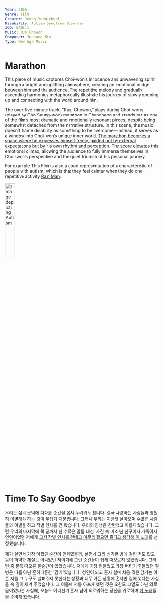 ```yaml
---
Year: 2005 
Genre: Film 
Creator: Jeong Yoon-cheol
Disability: Autism Spectrum Disorder
ICD: 6A02.1
Music: Run Chowon
Composer: Junsung Kim
Type: New Age Music
---
```


# Marathon
This piece of music captures Choi-won’s innocence and unwavering spirit through a bright and uplifting atmosphere, creating an emotional bridge between him and the audience. The repetitive melody and gradually ascending harmonies metaphorically illustrate his journey of slowly opening up and connecting with the world around him.

The over-five-minute track, “Run, Chowon,” plays during Choi-won’s (played by Cho Seung-woo) marathon in Chuncheon and stands out as one of the film’s most dramatic and emotionally resonant pieces, despite being somewhat detached from the narrative structure. In this scene, the music doesn’t frame disability as something to be overcome—instead, it serves as a window into Choi-won’s unique inner world. [The marathon becomes a space where he expresses himself freely, guided not by external expectations but by his own rhythm and perception.](https://youtu.be/6nM9hL95LzA?si=pFjQp4X-W6ni9pBb) The score elevates this emotional climax, allowing the audience to fully immerse themselves in Choi-won’s perspective and the quiet triumph of his personal journey.

For example This Flim is also a good representation of a characteristic of people with autism, which is that they feel calmer when they do one repetitive activity [Rain Man](ahn_ire.md). 

<img src="./lee_kyuchan_img.png" alt="Image depicting Autism" style="width:25%;" />

# Time To Say Goodbye
우리는 삶의 문턱에 다다를 순간을 몹시 두려워도 합니다. 결국 사랑하는 사람들과 영원히 이별해야 하는 것이 무섭기 때문입니다. 그러나 우리는 지금껏 살아오며 수많은 사람들과 이별을 하고 작별 인사를 건 왔습니다. 우리의 인생은 찬란했고 아름다웠습니다. 그런 우리의 마지막에 목 끝까지 찬 수많은 말들 대신, 사진 속 미소 띤 친구이자 가족이자 연인이었던 저에게 [그저 작별 인사를 건네고 마무리 했으면 좋다고 생각해 이 노래](https://youtu.be/M3mdHmhI3cs?si=BRFTXSbDh-sq31b4)를 선정했습니다. 

제가 살면서 가장 아팠던 순간이 언제였을까, 살면서 그리 심각한 병에 걸린 적도 없고 몸이 허약한 체질도 아니었던 저이기에 그런 순간들이 쉽게 떠오르지 않았습니다. 그러던 중 문득 떠오른 한순간이 있었습니다. 저에게 가장 힘들었고 가장 버티기 힘들었던 질병은 다름 아닌 흔하디흔한 '감기'였습니다. 성인이 되고 혼자 살며 처음 겪은 감기는 아픈 저를 그 누구도 살펴주지 못한다는 상황과 너무 아픈 상황에 혼자만 집에 있다는 사실을 속 깊이 새겨 주었습니다. 그 여름에 저를 아프게 했던 것은 오한도 고열도 아닌 외로움이었다는 사실에, 오늘도 어디선가 혼자 남아 외로워하는 당신을 위로하며 [이 노래](https://youtube.com/playlist?list=PL_XOOuHbD7CUARPVOYRpLzEgvLSP9Alhs&si=BznhdvEIKPdX1fnr)들을 준비해 봤습니다.
